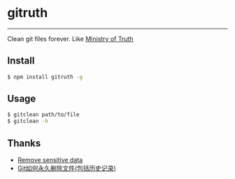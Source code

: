 
# gitruth

----

Clean git files forever. Like
[Ministry of Truth](http://en.wikipedia.org/wiki/Ministry_of_Truth)

## Install

```bash
$ npm install gitruth -g
```

## Usage

```bash
$ gitclean path/to/file
$ gitclean -h
```

## Thanks

* [Remove sensitive data](https://help.github.com/articles/remove-sensitive-data)
* [Git如何永久删除文件(包括历史记录)](http://www.cnblogs.com/shines77/p/3460274.html)
